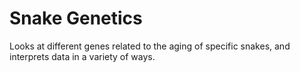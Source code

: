 # Snake Genetics
Looks at different genes related to the aging of specific snakes, and interprets data in a variety of ways.
